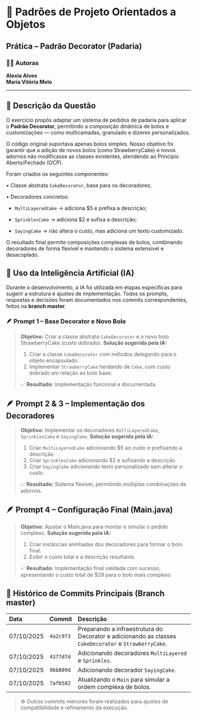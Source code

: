 # 🧩 Padrões de Projeto Orientados a Objetos
## Prática – Padrão Decorator (Padaria)

### 👩‍💻 Autoras
**Alexia Alves**   
**Maria Vitória Melo**

---

## 📘 Descrição da Questão

O exercício propôs adaptar um sistema de pedidos de padaria para aplicar o **Padrão Decorator**, permitindo a composição dinâmica de bolos e customizações — como multicamadas, granulado e dizeres personalizados.

O código original suportava apenas bolos simples. Nosso objetivo foi garantir que a adição de novos bolos (como StrawberryCake) e novos adornos não modificasse as classes existentes, atendendo ao Princípio Aberto/Fechado (OCP).

Foram criados os seguintes componentes:

• Classe abstrata `CakeDecorator`, base para os decoradores;

• Decoradores concretos:

  - `MultiLayeredCake` → adiciona $5 e prefixa a descrição;

  - `SprinklesCake` → adiciona $2 e sufixa a descrição;

  - `SayingCake` → não altera o custo, mas adiciona um texto customizado.

O resultado final permite composições complexas de bolos, combinando decoradores de forma flexível e mantendo o sistema extensível e desacoplado.

## 🧠 Uso da Inteligência Artificial (IA)

Durante o desenvolvimento, a IA foi utilizada em etapas específicas para sugerir a estrutura e ajustes de implementação.
Todos os prompts, respostas e decisões foram documentados nos commits correspondentes, feitos na **branch master**.

### 🪶 Prompt 1 – Base Decorator e Novo Bolo

> **Objetivo:** Criar a classe abstrata `CakeDecorator` e o novo bolo StrawberryCake (custo dobrado).
> **Solução sugerida pela IA:**
> 1. Criar a classe `CakeDecorator` com métodos delegando para o objeto encapsulado.
> 2. Implementar `StrawberryCake` herdando de `Cake`, com custo dobrado em relação ao bolo base.
>  
> ✅ **Resultado:** Implementação funcional e documentada.

## 🪶 Prompt 2 & 3 – Implementação dos Decoradores

> **Objetivo:** Implementar os decoradores `MultiLayeredCake`, `SprinklesCake` e `SayingCake`.
> **Solução sugerida pela IA:**
> 1. Criar `MultiLayeredCake` adicionando $5 ao custo e prefixando a descrição.
> 2. Criar `SprinklesCake` adicionando $2 e sufixando a descrição.
> 3. Criar `SayingCake` adicionando texto personalizado sem alterar o custo.
>  
> ✅ **Resultado:** Sistema flexível, permitindo múltiplas combinações de adornos.

## 🪶 Prompt 4 – Configuração Final (Main.java)

> **Objetivo:** Ajustar o Main.java para montar e simular o pedido complexo.
> **Solução sugerida pela IA:**
> 1. Criar instâncias aninhadas dos decoradores para formar o bolo final.
> 2. Exibir o custo total e a descrição resultante.
>  
> ✅ **Resultado:** Implementação final validada com sucesso, apresentando o custo total de $29 para o bolo mais complexo

## 🧩 Histórico de Commits Principais (Branch master)

| Data       | Commit    | Descrição                                                                                             |
| :--------  | :---------| :---------------------------------------------------------------------------------------------------- |
| 07/10/2025 | `4a2c973` | Preparando a infraestrutura do Decorator e adicionando as classes `CakeDecorator` e `StrawberryCake`. |
| 07/10/2025 | `4377d7d` | Adicionando decoradores `MultiLayered` e `Sprinkles`.                                                 |
| 07/10/2025 | `9bb809d` | Adicionando decorador `SayingCake`.                                                                   |
| 07/10/2025 | `7afb582` | Atualizando o `Main` para simular a ordem complexa de bolos.                                          |

> ⚙️ Outros commits menores foram realizados para ajustes de compatibilidade e refinamento da execução.
